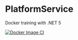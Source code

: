 # PlatformService
Docker training with .NET 5


[![Docker Image CI](https://github.com/MuhammadBilalYar/PlatformService/actions/workflows/docker-image.yml/badge.svg?branch=master)](https://github.com/MuhammadBilalYar/PlatformService/actions/workflows/docker-image.yml)
